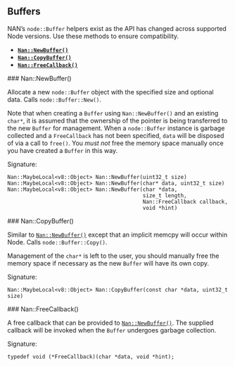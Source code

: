 Buffers
-------

NAN’s `node::Buffer` helpers exist as the API has changed across supported Node versions. Use these methods to ensure compatibility.

-   [**`Nan::NewBuffer()`**](#api_nan_new_buffer)
-   [**`Nan::CopyBuffer()`**](#api_nan_copy_buffer)
-   [**`Nan::FreeCallback()`**](#api_nan_free_callback)

<span id="api_nan_new_buffer"></span> \#\#\# Nan::NewBuffer()

Allocate a new `node::Buffer` object with the specified size and optional data. Calls `node::Buffer::New()`.

Note that when creating a `Buffer` using `Nan::NewBuffer()` and an existing `char*`, it is assumed that the ownership of the pointer is being transferred to the new `Buffer` for management. When a `node::Buffer` instance is garbage collected and a `FreeCallback` has not been specified, `data` will be disposed of via a call to `free()`. You *must not* free the memory space manually once you have created a `Buffer` in this way.

Signature:

    Nan::MaybeLocal<v8::Object> Nan::NewBuffer(uint32_t size)
    Nan::MaybeLocal<v8::Object> Nan::NewBuffer(char* data, uint32_t size)
    Nan::MaybeLocal<v8::Object> Nan::NewBuffer(char *data,
                                               size_t length,
                                               Nan::FreeCallback callback,
                                               void *hint)

<span id="api_nan_copy_buffer"></span> \#\#\# Nan::CopyBuffer()

Similar to [`Nan::NewBuffer()`](#api_nan_new_buffer) except that an implicit memcpy will occur within Node. Calls `node::Buffer::Copy()`.

Management of the `char*` is left to the user, you should manually free the memory space if necessary as the new `Buffer` will have its own copy.

Signature:

    Nan::MaybeLocal<v8::Object> Nan::CopyBuffer(const char *data, uint32_t size)

<span id="api_nan_free_callback"></span> \#\#\# Nan::FreeCallback()

A free callback that can be provided to [`Nan::NewBuffer()`](#api_nan_new_buffer). The supplied callback will be invoked when the `Buffer` undergoes garbage collection.

Signature:

    typedef void (*FreeCallback)(char *data, void *hint);
